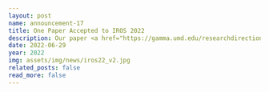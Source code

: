 ```yaml
---
layout: post
name: announcement-17
title: One Paper Accepted to IROS 2022
description: Our paper <a href="https://gamma.umd.edu/researchdirections/autonomousdriving/eirl/">Inverse Reinforcement Learning with Hybrid-weight Trust-region Optimization and Curriculum Learning for Autonomous Maneuvering</a> has been accepted to IEEE/RSJ IROS, a top-tier robotics conference. Congratulations to all the authors!
date: 2022-06-29
year: 2022
img: assets/img/news/iros22_v2.jpg 
related_posts: false
read_more: false 
---
```

